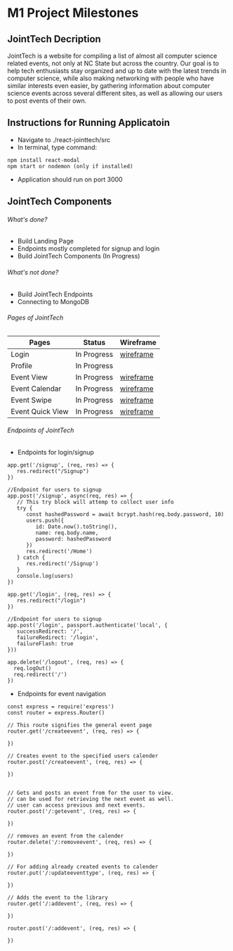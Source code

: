 # M1 Project Milestones

## JointTech Decription

JointTech is a website for compiling a list of almost all computer science related events, not only at NC State but across the country. Our goal is to help tech enthusiasts stay organized and up to date with the latest trends in computer science, while also making networking with people who have similar interests even easier, by gathering information about computer science events across several different sites, as well as allowing our users to post events of their own.

## Instructions for Running Applicatoin
* Navigate to ./react-jointtech/src
* In terminal, type command:
```
npm install react-modal
npm start or nodemon (only if installed)
```
* Application should run on port 3000

## JointTech Components

###### What's done?
* Build Landing Page
* Endpoints mostly completed for signup and login
* Build JointTech Components (In Progress)
###### What's not done?
* Build JointTech Endpoints 
* Connecting to MongoDB

###### Pages of JointTech

| Pages   | Status      | Wireframe
| ------- | -------     | ---------
| Login   | In Progress  | [wireframe](https://postimg.cc/Cdrc4WbT)
| Profile | In Progress  | 
| Event View   | In Progress  | [wireframe](https://postimg.cc/VdSDZDFS)
| Event Calendar | In Progress  | [wireframe](https://postimg.cc/LqSDXRFf)
| Event Swipe   | In Progress  | [wireframe](https://postimg.cc/Y47PQmfr)
| Event Quick View  | In Progress  | [wireframe](https://postimg.cc/TKgQf1Ff)

###### Endpoints of JointTech
* Endpoints for login/signup
```express
app.get('/signup', (req, res) => {
   res.redirect("/Signup")
})

//Endpoint for users to signup 
app.post('/signup', async(req, res) => {
   // This try block will attemp to collect user info 
   try {
      const hashedPassword = await bcrypt.hash(req.body.password, 10)
      users.push({
         id: Date.now().toString(),
         name: req.body.name,
         password: hashedPassword
      })
      res.redirect('/Home')
   } catch {
      res.redirect('/Signup')
   }
   console.log(users)
})

app.get('/login', (req, res) => {
   res.redirect("/login")
})  

//Endpoint for users to signup 
app.post('/login', passport.authenticate('local', {
   successRedirect: '/',
   failureRedirect: '/login',
   failureFlash: true
}))

app.delete('/logout', (req, res) => {
  req.logOut()
  req.redirect('/')
})
```
* Endpoints for event navigation
```express
const express = require('express')
const router = express.Router()

// This route signifies the general event page
router.get('/createevent', (req, res) => {
   
})

// Creates event to the specified users calender
router.post('/createevent', (req, res) => {
   
})


// Gets and posts an event from for the user to view.
// can be used for retrieving the next event as well. 
// user can access previous and next events.
router.post('/:getevent', (req, res) => {
   
}) 

// removes an event from the calender 
router.delete('/:removeevent', (req, res) => {
   
}) 

// For adding already created events to calender
router.put('/:updateeventtype', (req, res) => {
   
}) 

// Adds the event to the library
router.get('/:addevent', (req, res) => {
   
})

router.post('/:addevent', (req, res) => {
   
})
```
